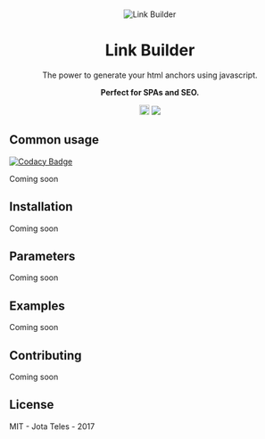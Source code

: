 <p align="center">
  <br>
   <img src="https://openclipart.org/image/160px/svg_to_png/287669/link-builder.png&disposition=attachment" alt="Link Builder" title="Link Builder by  cliparteles ( https://openclipart.org/user-detail/cliparteles )" />
  <br>
  <h1 align="center">Link Builder</h1>
</p>
<p align="center">  
  The power to generate your html anchors using javascript.
</p>
<p align="center">
  <p align="center"><strong>Perfect for SPAs and SEO.</strong></p>
  <p align="center">
    <a href="https://badge.fury.io/js/link-builder"><img src="https://badge.fury.io/js/link-builder.svg" alt="npm version" height="18"></a>
    <a href="https://opensource.org/licenses/MIT"><img src="https://img.shields.io/badge/license-MIT-blue.svg"></a>
  </p>
</p> 


## Common usage

[![Codacy Badge](https://api.codacy.com/project/badge/Grade/edd7aadb99f2426592d0b9a4aeb5f5aa)](https://www.codacy.com/app/josetelesmaciel/link-builder?utm_source=github.com&utm_medium=referral&utm_content=teles/link-builder&utm_campaign=badger)

Coming soon

## Installation
Coming soon

## Parameters
Coming soon

## Examples
Coming soon

## Contributing
Coming soon

## License
MIT - Jota Teles - 2017
